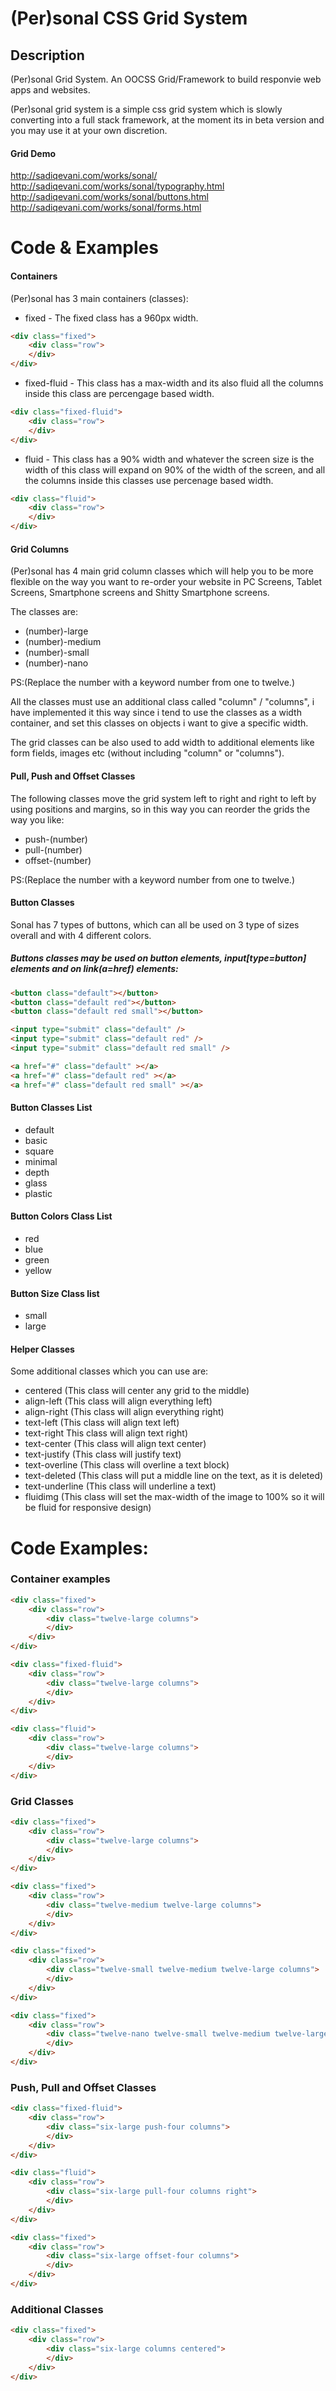 (Per)sonal CSS Grid System
=====

## Description

(Per)sonal Grid System. An OOCSS Grid/Framework to build responvie web apps and websites.

(Per)sonal grid system is a simple css grid system which is slowly converting into a full stack framework, at the moment its in beta version and you may use it at your own discretion.

#### Grid Demo

http://sadiqevani.com/works/sonal/
http://sadiqevani.com/works/sonal/typography.html
http://sadiqevani.com/works/sonal/buttons.html
http://sadiqevani.com/works/sonal/forms.html

Code & Examples
=====

#### Containers

(Per)sonal has 3 main containers (classes):

- fixed - The fixed class has a 960px width.

```HTML
<div class="fixed">
	<div class="row">
	</div>
</div>
```

- fixed-fluid - This class has a max-width and its also fluid all the columns inside this class are percengage based width.

```HTML
<div class="fixed-fluid">
	<div class="row">
	</div>
</div>
```

- fluid - This class has a 90% width and whatever the screen size is the width of this class will expand on 90% of the width of the screen, and all the columns inside this classes use percenage based width.

```HTML
<div class="fluid">
	<div class="row">
	</div>
</div>
```

#### Grid Columns

(Per)sonal has 4 main grid column classes which will help you to be more flexible on the way you want to re-order your website in PC Screens, Tablet Screens, Smartphone screens and Shitty Smartphone screens.

The classes are:

- (number)-large
- (number)-medium
- (number)-small
- (number)-nano

PS:(Replace the number with a keyword number from one to twelve.)

All the classes must use an additional class called "column" / "columns", i have implemented it this way since i tend to use the classes as a width container, and set this classes on objects i want to give a specific width.

The grid classes can be also used to add width to additional elements like form fields, images etc (without including "column" or "columns").

#### Pull, Push and Offset Classes

The following classes move the grid system left to right and right to left by using positions and margins, so in this way you can reorder the grids the way you like:

- push-(number)
- pull-(number)
- offset-(number)

PS:(Replace the number with a keyword number from one to twelve.)

#### Button Classes

Sonal has 7 types of buttons, which can all be used on 3 type of sizes overall and with 4 different colors.

##### Buttons classes may be used on button elements, input[type=button] elements and on link(a=href) elements:

```HTML
<button class="default"></button>
<button class="default red"></button>
<button class="default red small"></button>

<input type="submit" class="default" />
<input type="submit" class="default red" />
<input type="submit" class="default red small" />

<a href="#" class="default" ></a>
<a href="#" class="default red" ></a>
<a href="#" class="default red small" ></a>
```

#### Button Classes List

- default
- basic
- square
- minimal
- depth
- glass
- plastic

#### Button Colors Class List

- red
- blue
- green
- yellow

#### Button Size Class list

- small
- large

#### Helper Classes

Some additional classes which you can use are:

- centered (This class will center any grid to the middle)
- align-left (This class will align everything left)
- align-right (This class will align everything right)
- text-left (This class will align text left)
- text-right This class will align text right)
- text-center (This class will align text center)
- text-justify (This class will justify text)
- text-overline (This class will overline a text block)
- text-deleted (This class will put a middle line on the text, as it is deleted)
- text-underline (This class will underline a text)
- fluidimg (This class will set the max-width of the image to 100% so it will be fluid for responsive design)

# Code Examples:

### Container examples

```HTML
<div class="fixed">
	<div class="row">
		<div class="twelve-large columns">
		</div>
	</div>
</div>
```

```HTML
<div class="fixed-fluid">
	<div class="row">
		<div class="twelve-large columns">
		</div>
	</div>
</div>
```

```HTML
<div class="fluid">
	<div class="row">
		<div class="twelve-large columns">
		</div>
	</div>
</div>
```

### Grid Classes

```HTML
<div class="fixed">
	<div class="row">
		<div class="twelve-large columns">
		</div>
	</div>
</div>
```

```HTML
<div class="fixed">
	<div class="row">
		<div class="twelve-medium twelve-large columns">
		</div>
	</div>
</div>
```

```HTML
<div class="fixed">
	<div class="row">
		<div class="twelve-small twelve-medium twelve-large columns">
		</div>
	</div>
</div>
```

```HTML
<div class="fixed">
	<div class="row">
		<div class="twelve-nano twelve-small twelve-medium twelve-large columns">
		</div>
	</div>
</div>
```

### Push, Pull and Offset Classes

```HTML
<div class="fixed-fluid">
	<div class="row">
		<div class="six-large push-four columns">
		</div>
	</div>
</div>
```

```HTML
<div class="fluid">
	<div class="row">
		<div class="six-large pull-four columns right">
		</div>
	</div>
</div>
```

```HTML
<div class="fixed">
	<div class="row">
		<div class="six-large offset-four columns">
		</div>
	</div>
</div>
```

### Additional Classes

```HTML
<div class="fixed">
	<div class="row">
		<div class="six-large columns centered">
		</div>
	</div>
</div>
```